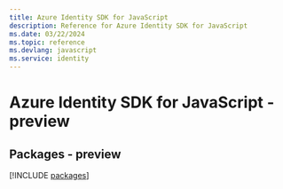 ```yaml
---
title: Azure Identity SDK for JavaScript
description: Reference for Azure Identity SDK for JavaScript
ms.date: 03/22/2024
ms.topic: reference
ms.devlang: javascript
ms.service: identity
---
```

# Azure Identity SDK for JavaScript - preview
## Packages - preview
[!INCLUDE [packages](identity-index.md)]